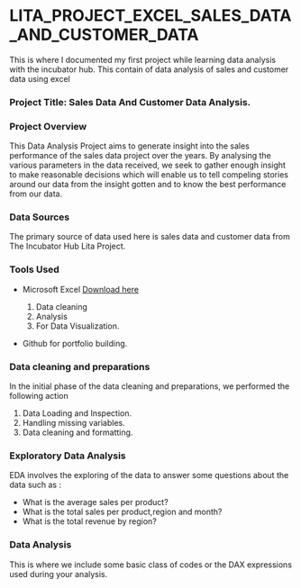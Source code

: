 # LITA_PROJECT_EXCEL_SALES_DATA_AND_CUSTOMER_DATA
This is where I documented my first project while learning data analysis with the incubator hub. This contain of data analysis of sales and customer data using excel
### Project Title: Sales Data And Customer Data Analysis.

### Project Overview
This Data Analysis Project aims to generate insight into the sales performance of the sales data project over the years. By analysing the various parameters in the data received, we seek to gather enough insight to make reasonable decisions which will enable us to tell compeling stories around our data from the insight gotten and to know the best performance from our data.

### Data Sources
The primary source of data used here is sales data and customer data from The Incubator Hub Lita Project.

### Tools Used
- Microsoft Excel [Download here](https://www.microsoft.com)
  1. Data cleaning
  2.  Analysis
  3.  For Data Visualization.
     
- Github for portfolio building.

### Data cleaning and preparations
In the initial phase of the data cleaning and preparations, we performed the following action
1. Data Loading and Inspection.
2. Handling missing variables.
3. Data cleaning and formatting.

### Exploratory Data Analysis
EDA involves the exploring of the data to answer some questions about the data such as :
- What is the average sales per product?
- What is the total sales per product,region and month?
- What is the total revenue by region?

### Data Analysis
This is where we include some basic class of codes or the DAX expressions used during your analysis.
```Excel
